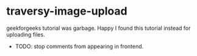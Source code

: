 # traversy-image-upload
geekforgeeks tutorial was garbage. Happy I found this tutorial instead for uploading files. 

 * TODO: stop comments from appearing in frontend.
